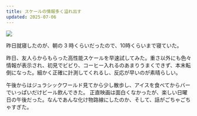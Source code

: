```yaml
---
title: スケールの情報多く溢れ出す
updated: 2025-07-06
---
```

![](https://i.imgur.com/Wfy6ix5.jpeg)

昨日就寝したのが、朝の 3 時くらいだったので、10時くらいまで寝ていた。

昨日、友人らからもらった高性能スケールを早速試してみた。重さ以外にも色々情報が表示され、初見でビビり、コーヒー入れるのあまりうまくできず、本末転倒になった。細かく正確に計測してくれるし、反応が早いのが素晴らしい。

午後からはジュラシックワールド見てから少し散歩し、アイスを食べてからバーでいっぱいだけビール飲んできた。
正直映画は面白くなかったが、楽しい日曜日の午後だった。なんであんな化け物路線にしたのか、そして、話がごちゃごちゃすぎた。